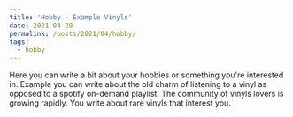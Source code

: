 ```yaml
---
title: 'Hobby - Example Vinyls'
date: 2021-04-20
permalink: /posts/2021/04/hobby/
tags:
  - hobby
---
```


Here you can write a bit about your hobbies or something you're interested in.
Example you can write about the old charm of listening to a vinyl as opposed to a spotify on-demand playlist.
The community of vinyls lovers is growing rapidly.
You write about rare vinyls that interest you.
